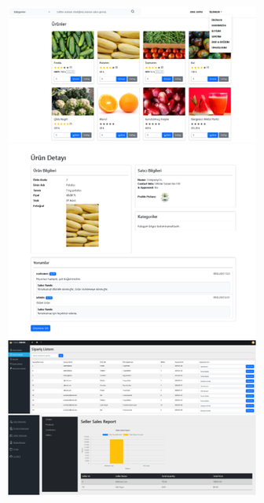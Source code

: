 ![Ürünler Arayüzü](Screenshots/Products.PNG)
![Detay Arayüzü](Screenshots/Details.PNG)
![Satıcı Arayüzü](Screenshots/Seller.PNG)
![AdminRapor Arayüzü](Screenshots/AdminReport.PNG)
